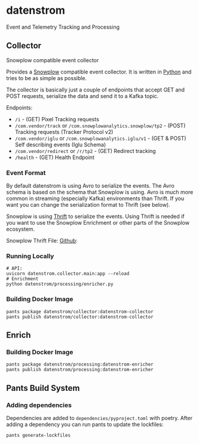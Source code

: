 # datenstrom

Event and Telemetry Tracking and Processing

## Collector

Snowplow compatible event collector

Provides a [Snowplow](https://github.com/snowplow/stream-collector) compatible event collector.
It is written in [Python](https://www.python.org/) and tries to be as simple as possible.

The collector is basically just a couple of endpoints that accept GET and POST requests, serialize the data and send it to a Kafka topic.

Endpoints:

* `/i` - (GET) Pixel Tracking requests
* `/com.vendor/track` or `/com.snowplowanalytics.snowplow/tp2` - (POST) Tracking requests (Tracker Protocol v2)
* `/com.vendor/iglu` or `/com.snowplowanalytics.iglu/v1` - (GET & POST) Self describing events (Iglu Schema)
* `/com.vendor/redirect` or `/r/tp2` - (GET) Redirect tracking
* `/health` - (GET) Health Endpoint

### Event Format

By default datenstrom is using Avro to serialize the events. The Avro schema is based on the schema that Snowplow is using. Avro is much more common in streaming (especially Kafka) environments than Thrift. If you want you can change the serialization format to Thrift (see below).

Snowplow is using [Thrift](https://thrift.apache.org/) to serialize the events. Using Thrift is needed if you want to use the Snowplow Enrichment or other parts of the Snowplow ecosystem.

Snowplow Thrift File: [Github](https://github.com/snowplow/iglu-central/blob/master/schemas/com.snowplowanalytics.snowplow/CollectorPayload/thrift/1-0-0):


### Running Locally

```
# API:
uvicorn datenstrom.collector.main:app --reload
# Enrichment
python datenstrom/processing/enricher.py
```

### Building Docker Image

```
pants package datenstrom/collector:datenstrom-collector
pants publish datenstrom/collector:datenstrom-collector
```

## Enrich


### Building Docker Image

```
pants package datenstrom/processing:datenstrom-enricher
pants publish datenstrom/processing:datenstrom-enricher
```

## Pants Build System

### Adding dependencies

Dependencies are added to `dependencies/pyproject.toml` with poetry. After adding a dependency you can run pants to update the lockfiles:

```
pants generate-lockfiles
```